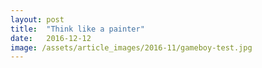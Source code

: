 ```yaml
---
layout: post
title:  "Think like a painter"
date:   2016-12-12
image: /assets/article_images/2016-11/gameboy-test.jpg
---
```


